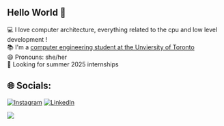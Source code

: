 ## Hello World 👋

<!--🔭 I’m currently working on ...
🌱 I’m currently learning ...
 -->


💻 I love computer architecture, everything related to the cpu and low level development !<br>📚 I'm a [computer engineering student at the Unviersity of Toronto](https://www.ece.utoronto.ca/)<br>😄 Pronouns: she/her <br> 🏢 Looking for summer 2025 internships


## 🌐 Socials:
[![Instagram](https://img.shields.io/badge/Instagram-%23E4405F.svg?logo=Instagram&logoColor=white)](https://instagram.com/https://www.instagram.com/tasmitatazin_/) [![LinkedIn](https://img.shields.io/badge/LinkedIn-%230077B5.svg?logo=linkedin&logoColor=white)](https://linkedin.com/in/https://www.linkedin.com/in/tasmita-tazin-b72419253/) 



![](https://github-readme-stats.vercel.app/api/top-langs/?username=tasmitatazin&theme=dark&hide_border=false&include_all_commits=false&count_private=false&layout=compact)



<!-- Proudly created with GPRM ( https://gprm.itsvg.in ) -->


